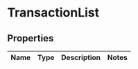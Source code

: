 
# TransactionList

## Properties
Name | Type | Description | Notes
------------ | ------------- | ------------- | -------------




